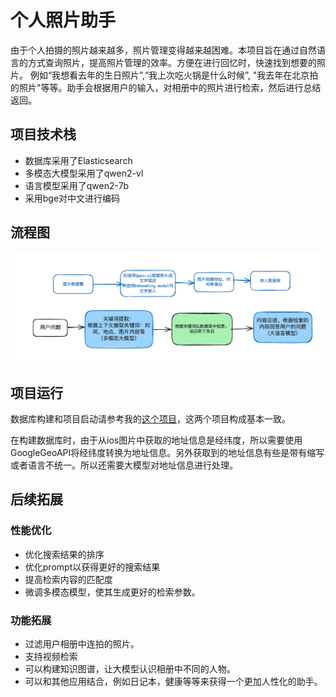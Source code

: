 # 个人照片助手
由于个人拍摄的照片越来越多，照片管理变得越来越困难。本项目旨在通过自然语言的方式查询照片，提高照片管理的效率。方便在进行回忆时，快速找到想要的照片。
例如“我想看去年的生日照片”,“我上次吃火锅是什么时候”, "我去年在北京拍的照片"等等。助手会根据用户的输入，对相册中的照片进行检索，然后进行总结返回。

## 项目技术栈
- 数据库采用了Elasticsearch
- 多模态大模型采用了qwen2-vl
- 语言模型采用了qwen2-7b
- 采用bge对中文进行编码

## 流程图
![flowchart](images/flow_chart.png)

## 项目运行
数据库构建和项目启动请参考我的[这个项目](https://github.com/Jaron-U/legal_AI_assistant/blob/main/README.md)，这两个项目构成基本一致。

在构建数据库时，由于从ios图片中获取的地址信息是经纬度，所以需要使用GoogleGeoAPI将经纬度转换为地址信息。另外获取到的地址信息有些是带有缩写或者语言不统一。所以还需要大模型对地址信息进行处理。


## 后续拓展
### 性能优化
- 优化搜索结果的排序
- 优化prompt以获得更好的搜索结果
- 提高检索内容的匹配度
- 微调多模态模型，使其生成更好的检索参数。

### 功能拓展
- 过滤用户相册中连拍的照片。
- 支持视频检索
- 可以构建知识图谱，让大模型认识相册中不同的人物。
- 可以和其他应用结合，例如日记本，健康等等来获得一个更加人性化的助手。